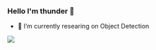 <!--
**thunderstudying/thunderstudying** is a ✨ _special_ ✨ repository because its `README.md` (this file) appears on your GitHub profile.

Here are some ideas to get you started:

- 🔭 I’m currently working on ...
- 🌱 I’m currently learning ...
- 👯 I’m looking to collaborate on ...
- 🤔 I’m looking for help with ...
- 💬 Ask me about ...
- 📫 How to reach me: ...
- 😄 Pronouns: ...
- ⚡ Fun fact: ...
-->
### Hello I'm thunder 👋

- 🔭 I’m currently researing on Object Detection

<!-- <img align="right" src="https://github-readme-stats.vercel.app/api?username=thunderstudying&show_icons=true&icon_color=CE1D2D&text_color=718096&bg_color=ffffff&hide_title=true&hide=contribs" /> -->
<img align="bottom" src="https://github-readme-stats.vercel.app/api?username=thunderstudying&show_icons=true">
